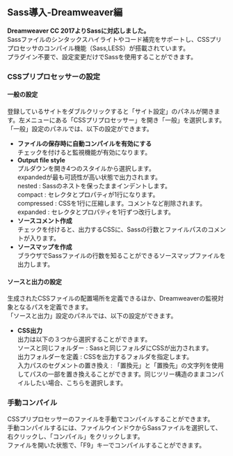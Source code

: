 ## Sass導入-Dreamweaver編

__Dreamweaver CC 2017よりSassに対応しました。__  
Sassファイルのシンタックスハイライトやコード補完をサポートし、CSSプリプロセッサのコンパイル機能（Sass,LESS）が搭載されています。  
プラグイン不要で、設定変更だけでSassを使用することができます。  

### CSSプリプロセッサーの設定  
#### 一般の設定 
登録しているサイトをダブルクリックすると「サイト設定」のパネルが開きます。左メニューにある「CSSプリプロセッサー」を開き「一般」を選択します。  
「一般」設定のパネルでは、以下の設定ができます。  
* __ファイルの保存時に自動コンパイルを有効にする__  
チェックを付けると監視機能が有効になります。  
* __Output file style__  
プルダウンを開き4つのスタイルから選択します。  
expandedが最も可読性が高い状態で出力されます。  
nested     : Sassのネストを保ったままインデントします。   
compact    : セレクタとプロパティが1行になります。  
compressed : CSSを1行に圧縮します。コメントなど削除されます。  
expanded   : セレクタとプロパティを1行ずつ改行します。  
* __ソースコメント作成__  
チェックを付けると、出力するCSSに、Sassの行数とファイルパスのコメントが入ります。  
* __ソースマップを作成__  
ブラウザでSassファイルの行数を知ることができるソースマップファイルを出力します。  

#### ソースと出力の設定  
生成されたCSSファイルの配置場所を定義できるほか、Dreamweaverの監視対象となるパスを定義できます。  
「ソースと出力」設定のパネルでは、以下の設定ができます。
* __CSS出力__  
出力は以下の３つから選択することができます。  
ソースと同じフォルダー : Sassと同じフォルダにCSSが出力されます。  
出力フォルダーを定義 : CSSを出力するフォルダを指定します。  
入力パスのセグメントの置き換え : 「置換元」と「置換先」の文字列を使用してパスの一部を置き換えることができます。同じツリー構造のままコンパイルしたい場合、こちらを選択します。  

### 手動コンパイル  
CSSプリプロセッサーのファイルを手動でコンパイルすることができます。  
手動コンパイルするには、ファイルウインドウからSassファイルを選択して、  
右クリックし、「コンパイル」をクリックします。  
ファイルを開いた状態で、「F9」キーでコンパイルすることができます。  
